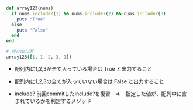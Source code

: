 ```ruby

def array123(nums)
  if nums.include?(1) && nums.include?(2) && nums.include?(3)
    puts "True"
  else
    puts "False"
  end
end

# 呼び出し例
array123([1, 1, 2, 3, 1])
```

+ 配列内に1,2,3が全て入っている場合は True と出力すること　   　　
+ 配列内に1,2,3の全てが入っていない場合は False と出力すること　　　

+ include? 前回commitしたinclude?を復習　⇒　指定した値が、配列中に含まれているかを判定するメソッド 　　　
　

